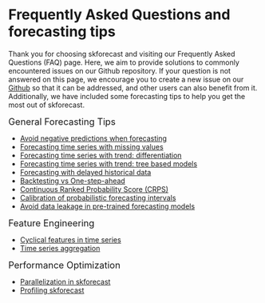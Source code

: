 # Frequently Asked Questions and forecasting tips

Thank you for choosing skforecast and visiting our Frequently Asked Questions (FAQ) page. Here, we aim to provide solutions to commonly encountered issues on our Github repository. If your question is not answered on this page, we encourage you to create a new issue on our [Github](https://github.com/skforecast/skforecast/issues) so that it can be addressed, and other users can also benefit from it. Additionally, we have included some forecasting tips to help you get the most out of skforecast.

<span style="font-size: 1.3em;">General Forecasting Tips</span>

+ [Avoid negative predictions when forecasting](../faq/non-negative-predictions.html)
+ [Forecasting time series with missing values](../faq/forecasting-time-series-with-missing-values.html)
+ [Forecasting time series with trend: differentiation](../user_guides/time-series-differentiation.html)
+ [Forecasting time series with trend: tree based models](https://cienciadedatos.net/documentos/py49-modelling-time-series-trend-with-tree-based-models.html)
+ [Forecasting with delayed historical data](../faq/forecasting-with-delayed-historical-data.html)
+ [Backtesting vs One-step-ahead](../faq/parameters-search-backtesting-vs-one-step-ahead.html)
+ [Continuous Ranked Probability Score (CRPS)](../faq/probabilistic-forecasting-crps-score.html)
+ [Calibration of probabilistic forecasting intervals](../faq/probabilistic-forecasting-calibrate-intervals.html)
+ [Avoid data leakage in pre-trained forecasting models](https://cienciadedatos.net/documentos/py63-data-leakage-pre-trained-forecasting-models.html)

<span style="font-size: 1.3em;">Feature Engineering</span>

+ [Cyclical features in time series](../faq/cyclical-features-time-series.html)
+ [Time series aggregation](../faq/time-series-aggregation.html)

<span style="font-size: 1.3em;">Performance Optimization</span>

+ [Parallelization in skforecast](../faq/parallelization-skforecast.html)
+ [Profiling skforecast](../faq/profiling-skforecast.html)
